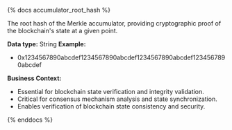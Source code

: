 {% docs accumulator_root_hash %}

The root hash of the Merkle accumulator, providing cryptographic proof of the blockchain's state at a given point.

**Data type:** String
**Example:**
- 0x1234567890abcdef1234567890abcdef1234567890abcdef1234567890abcdef

**Business Context:**
- Essential for blockchain state verification and integrity validation.
- Critical for consensus mechanism analysis and state synchronization.
- Enables verification of blockchain state consistency and security.

{% enddocs %}